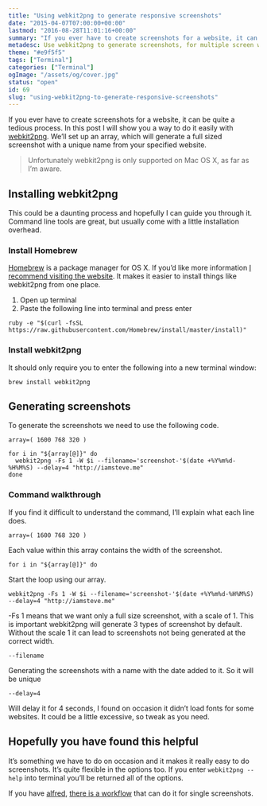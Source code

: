 ```yaml
---
title: "Using webkit2png to generate responsive screenshots"
date: "2015-04-07T07:00:00+00:00"
lastmod: "2016-08-28T11:01:16+00:00"
summary: "If you ever have to create screenshots for a website, it can be quite a tedious process. In this post I will show you a way to do it easily with webkit2png. We’ll set up an array, which will generate a full sized screenshot with a unique name from your specified website."
metadesc: Use webkit2png to generate screenshots, for multiple screen widths. This method makes it much easier and less time consuming, for your responsive website."
theme: "#e9f5f5"
tags: ["Terminal"]
categories: ["Terminal"]
ogImage: "/assets/og/cover.jpg"
status: "open"
id: 69
slug: "using-webkit2png-to-generate-responsive-screenshots"
---
```


If you ever have to create screenshots for a website, it can be quite a tedious process. In this post I will show you a way to do it easily with [webkit2png](http://www.paulhammond.org/webkit2png/). We’ll set up an array, which will generate a full sized screenshot with a unique name from your specified website.

> Unfortunately webkit2png is only supported on Mac OS X, as far as I’m aware.

## Installing webkit2png
This could be a daunting process and hopefully I can guide you through it. Command line tools are great, but usually come with a little installation overhead.

### Install Homebrew
[Homebrew](http://brew.sh/) is a package manager for OS X. If you’d like more information [I recommend visiting the website](http://brew.sh). It makes it easier to install things like webkit2png from one place.

1. Open up terminal
2. Paste the following line into terminal and press enter

```.language-bash
ruby -e "$(curl -fsSL https://raw.githubusercontent.com/Homebrew/install/master/install)"
```

### Install webkit2png
It should only require you to enter the following into a new terminal window:

```.language-bash
brew install webkit2png
```

## Generating screenshots
To generate the screenshots we need to use the following code.

```.language-bash
array=( 1600 768 320 )

for i in "${array[@]}" do
  webkit2png -Fs 1 -W $i --filename='screenshot-'$(date +%Y%m%d-%H%M%S) --delay=4 "http://iamsteve.me"
done
```

### Command walkthrough
If you find it difficult to understand the command, I’ll explain what each line does.

```.language-bash
array=( 1600 768 320 )
```
Each value within this array contains the width of the screenshot.

```.language-bash
for i in "${array[@]}" do
```
Start the loop using our array.

```.language-bash
webkit2png -Fs 1 -W $i --filename='screenshot-'$(date +%Y%m%d-%H%M%S) --delay=4 "http://iamsteve.me"
```
-Fs 1 means that we want only a full size screenshot, with a scale of 1. This is important webkit2png will generate 3 types of screenshot by default. Without the scale 1 it can lead to screenshots not being generated at the correct width.

```.language-bash
--filename
```
Generating the screenshots with a name with the date added to it. So it will be unique

```.language-bash
--delay=4
```
Will delay it for 4 seconds, I found on occasion it didn’t load fonts for some websites. It could be a little excessive, so tweak as you need.

## Hopefully you have found this helpful
It’s something we have to do on occasion and it makes it really easy to do screenshots. It’s quite flexible in the options too. If you enter `webkit2png --help` into terminal you’ll be returned all of the options.

If you have [alfred](http://alfredapp.com), [there is a workflow](http://www.alfredforum.com/topic/2062-scrennshot-of-web-pages/) that can do it for single screenshots.

